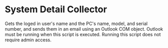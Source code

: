 # System Detail Collector

Gets the loged in user's name and the PC's name, model, and serial number, and sends them in an email using an Outlook COM object. Outlook must be running when this script is executed. Running this script does not require admin access.